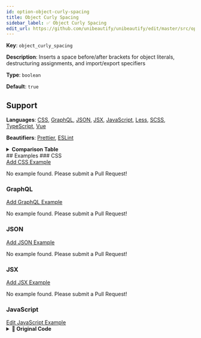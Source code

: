 ```yaml
---
id: option-object-curly-spacing
title: Object Curly Spacing
sidebar_label: ✅ Object Curly Spacing
edit_url: https://github.com/unibeautify/unibeautify/edit/master/src/options.ts
---
```

**Key**: `object_curly_spacing`

**Description**: Inserts a space before/after brackets for object literals, destructuring assignments, and import/export specifiers

**Type**: `boolean`

**Default**: `true`

## Support
**Languages**: [CSS](/docs/language-css.html), [GraphQL](/docs/language-graphql.html), [JSON](/docs/language-json.html), [JSX](/docs/language-jsx.html), [JavaScript](/docs/language-javascript.html), [Less](/docs/language-less.html), [SCSS](/docs/language-scss.html), [TypeScript](/docs/language-typescript.html), [Vue](/docs/language-vue.html)

**Beautifiers**: [Prettier](/docs/beautifier-prettier.html), [ESLint](/docs/beautifier-eslint.html)

<details><summary><strong>Comparison Table</strong></summary>
| Language | [Prettier](/docs/beautifier-prettier.html) | [ESLint](/docs/beautifier-eslint.html) |
| --- | --- | --- |
| [CSS](/docs/language-css.html) | &#9989; | &#10060; |
| [GraphQL](/docs/language-graphql.html) | &#9989; | &#10060; |
| [JSON](/docs/language-json.html) | &#9989; | &#10060; |
| [JSX](/docs/language-jsx.html) | &#9989; | &#9989; |
| [JavaScript](/docs/language-javascript.html) | &#9989; | &#9989; |
| [Less](/docs/language-less.html) | &#9989; | &#10060; |
| [SCSS](/docs/language-scss.html) | &#9989; | &#10060; |
| [TypeScript](/docs/language-typescript.html) | &#9989; | &#10060; |
| [Vue](/docs/language-vue.html) | &#9989; | &#10060; |
</details>
## Examples
### CSS
<div><a class="edit-page-link button" href="https://github.com/unibeautify/website/new/master/docs/../examples/CSS/new?filename=object_curly_spacing.txt&value=Type%20Example%20Here" target="_blank">Add CSS Example</a></div>

No example found. Please submit a Pull Request!
### GraphQL
<div><a class="edit-page-link button" href="https://github.com/unibeautify/website/new/master/docs/../examples/GraphQL/new?filename=object_curly_spacing.txt&value=Type%20Example%20Here" target="_blank">Add GraphQL Example</a></div>

No example found. Please submit a Pull Request!
### JSON
<div><a class="edit-page-link button" href="https://github.com/unibeautify/website/new/master/docs/../examples/JSON/new?filename=object_curly_spacing.txt&value=Type%20Example%20Here" target="_blank">Add JSON Example</a></div>

No example found. Please submit a Pull Request!
### JSX
<div><a class="edit-page-link button" href="https://github.com/unibeautify/website/new/master/docs/../examples/JSX/new?filename=object_curly_spacing.txt&value=Type%20Example%20Here" target="_blank">Add JSX Example</a></div>

No example found. Please submit a Pull Request!
### JavaScript
<div><a class="edit-page-link button" href="https://github.com/unibeautify/website/edit/master/docs/../examples/JavaScript/object_curly_spacing.txt" target="_blank">Edit JavaScript Example</a></div>

<details><summary><strong>🚧 Original Code</strong></summary>
```JavaScript
// simple object literals
var obj = { foo: "bar" };

// nested object literals
var obj = { foo: { zoo: "bar" } };

// destructuring assignment (EcmaScript 6)
var { x, y } = y;

// import/export declarations (EcmaScript 6)
import { foo } from "bar";
export { foo };
```
</details>
<details><summary><strong>🔧 `true`</strong></summary>
Using [Prettier](/docs/beautifier-prettier.html) beautifier:
```JavaScript
// simple object literals
var obj = { foo: "bar" };

// nested object literals
var obj = { foo: { zoo: "bar" } };

// destructuring assignment (EcmaScript 6)
var { x, y } = y;

// import/export declarations (EcmaScript 6)
import { foo } from "bar";
export { foo };

```
<details><summary>Configuration</summary>
A `.unibeautify.json` file would look like the following:
```json
{
  "JavaScript": {
    "indent_size": 2,
    "indent_char": " ",
    "object_curly_spacing": true
  }
}
```
</details>
<details><summary>Difference from original</summary>
```diff
Index: true
===================================================================
--- true	Original
+++ true	Beautified
@@ -8,5 +8,5 @@
 var␣{␣x,␣y␣}␣=␣y;␊
 ␊
 //␣import/export␣declarations␣(EcmaScript␣6)␊
 import␣{␣foo␣}␣from␣"bar";␊
-export␣{␣foo␣};
\ No newline at end of file
+export␣{␣foo␣};␊

```
</details>
</details>
<details><summary><strong>🔧 `false`</strong></summary>
Using [Prettier](/docs/beautifier-prettier.html) beautifier:
```JavaScript
// simple object literals
var obj = {foo: "bar"};

// nested object literals
var obj = {foo: {zoo: "bar"}};

// destructuring assignment (EcmaScript 6)
var {x, y} = y;

// import/export declarations (EcmaScript 6)
import {foo} from "bar";
export {foo};

```
<details><summary>Configuration</summary>
A `.unibeautify.json` file would look like the following:
```json
{
  "JavaScript": {
    "indent_size": 2,
    "indent_char": " ",
    "object_curly_spacing": false
  }
}
```
</details>
<details><summary>Difference from original</summary>
```diff
Index: false
===================================================================
--- false	Original
+++ false	Beautified
@@ -1,12 +1,12 @@
 //␣simple␣object␣literals␊
-var␣obj␣=␣{␣foo:␣"bar"␣};␊
+var␣obj␣=␣{foo:␣"bar"};␊
 ␊
 //␣nested␣object␣literals␊
-var␣obj␣=␣{␣foo:␣{␣zoo:␣"bar"␣}␣};␊
+var␣obj␣=␣{foo:␣{zoo:␣"bar"}};␊
 ␊
 //␣destructuring␣assignment␣(EcmaScript␣6)␊
-var␣{␣x,␣y␣}␣=␣y;␊
+var␣{x,␣y}␣=␣y;␊
 ␊
\ No newline at end of file
 //␣import/export␣declarations␣(EcmaScript␣6)␊
-import␣{␣foo␣}␣from␣"bar";␊
-export␣{␣foo␣};
+import␣{foo}␣from␣"bar";␊
+export␣{foo};␊

```
</details>
</details>
### Less
<div><a class="edit-page-link button" href="https://github.com/unibeautify/website/new/master/docs/../examples/Less/new?filename=object_curly_spacing.txt&value=Type%20Example%20Here" target="_blank">Add Less Example</a></div>

No example found. Please submit a Pull Request!
### SCSS
<div><a class="edit-page-link button" href="https://github.com/unibeautify/website/new/master/docs/../examples/SCSS/new?filename=object_curly_spacing.txt&value=Type%20Example%20Here" target="_blank">Add SCSS Example</a></div>

No example found. Please submit a Pull Request!
### TypeScript
<div><a class="edit-page-link button" href="https://github.com/unibeautify/website/new/master/docs/../examples/TypeScript/new?filename=object_curly_spacing.txt&value=Type%20Example%20Here" target="_blank">Add TypeScript Example</a></div>

No example found. Please submit a Pull Request!
### Vue
<div><a class="edit-page-link button" href="https://github.com/unibeautify/website/new/master/docs/../examples/Vue/new?filename=object_curly_spacing.txt&value=Type%20Example%20Here" target="_blank">Add Vue Example</a></div>

No example found. Please submit a Pull Request!